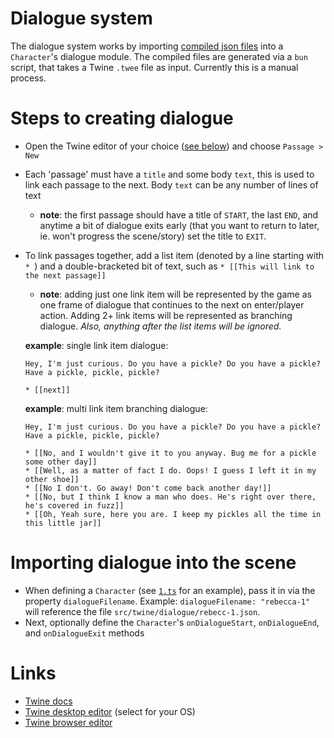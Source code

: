 # Dialogue system
The dialogue system works by importing [compiled json files](./dialogue/) into a `Character`'s dialogue module. The compiled files are generated via a `bun` script, that takes a Twine `.twee` file as input. Currently this is a manual process.

# Steps to creating dialogue
- Open the Twine editor of your choice ([see below](#links)) and choose `Passage > New`
- Each 'passage' must have a `title` and some body `text`, this is used to link each passage to the next. Body `text` can be any number of lines of text
  - **note**: the first passage should have a title of `START`, the last `END`, and anytime a bit of dialogue exits early (that you want to return to later, ie. won't progress the scene/story) set the title to `EXIT`.
- To link passages together, add a list item (denoted by a line starting with `* `) and a double-bracketed bit of text, such as `* [[This will link to the next passage]]`
  - **note**: adding just one link item will be represented by the game as one frame of dialogue that continues to the next on enter/player action. Adding 2+ link items will be represented as branching dialogue. *Also, anything after the list items will be ignored.*

  **example**: single link item dialogue: 
  ```
  Hey, I'm just curious. Do you have a pickle? Do you have a pickle? Have a pickle, pickle, pickle?

  * [[next]]
  ```

  **example**: multi link item branching dialogue: 
  ```
  Hey, I'm just curious. Do you have a pickle? Do you have a pickle? Have a pickle, pickle, pickle?

  * [[No, and I wouldn't give it to you anyway. Bug me for a pickle some other day]]
  * [[Well, as a matter of fact I do. Oops! I guess I left it in my other shoe]]
  * [[No I don't. Go away! Don't come back another day!]]
  * [[No, but I think I know a man who does. He's right over there, he's covered in fuzz]]
  * [[Oh, Yeah sure, here you are. I keep my pickles all the time in this little jar]]
  ```

# Importing dialogue into the scene
- When defining a `Character` (see [`1.ts`](../levels/1.ts) for an example), pass it in via the property `dialogueFilename`. Example: `dialogueFilename: "rebecca-1"` will reference the file `src/twine/dialogue/rebecc-1.json`.
- Next, optionally define the `Character`'s `onDialogueStart`, `onDialogueEnd`, and `onDialogueExit` methods

# Links
- [Twine docs](https://twinery.org/reference/en/)
- [Twine desktop editor](https://github.com/klembot/twinejs/releases) (select for your OS)
- [Twine browser editor](https://twinery.org/2/#/)
